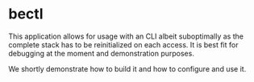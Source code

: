 # bectl

This application allows for usage with an CLI albeit suboptimally as the
complete stack has to be reinitialized on each access. It is best fit for
debugging at the moment and demonstration purposes.

We shortly demonstrate how to build it and how to configure and use it.
